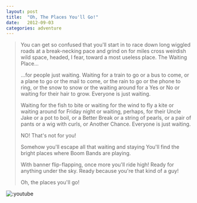 ```yaml
---
layout: post
title:  "Oh, The Places You'll Go!"
date:   2012-09-03
categories: adventure
---
```


> You can get so confused that you'll start in to race down long wiggled roads at a break-necking pace and grind on for miles cross weirdish wild space, headed, I fear, toward a most useless place. The Waiting Place...
> 
> ...for people just waiting. Waiting for a train to go or a bus to come, or a plane to go or the mail to come, or the rain to go or the phone to ring, or the snow to snow or the waiting around for a Yes or No or waiting for their hair to grow. Everyone is just waiting.
> 
> Waiting for the fish to bite or waiting for the wind to fly a kite or waiting around for Friday night or waiting, perhaps, for their Uncle Jake or a pot to boil, or a Better Break or a string of pearls, or a pair of pants or a wig with curls, or Another Chance. Everyone is just waiting.
> 
> NO! That's not for you!
> 
> Somehow you'll escape all that waiting and staying You'll find the bright places where Boom Bands are playing.
> 
> With banner flip-flapping, once more you'll ride high! Ready for anything under the sky. Ready because you're that kind of a guy!
> 
> Oh, the places you'll go!

![:youtube](ahv_1IS7SiE)